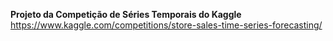 **Projeto da Competição de Séries Temporais do Kaggle**
https://www.kaggle.com/competitions/store-sales-time-series-forecasting/

